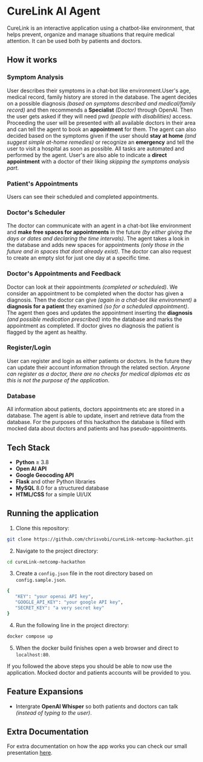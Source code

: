# CureLink AI Agent
CureLink is an interactive application using a chatbot-like environment, that helps prevent, organize and manage situations that require medical attention. It can be used both by patients and doctors.

## How it works
### Symptom Analysis
User describes their symptoms in a chat-bot like environment.User's age, medical record, family history are stored in the database. The agent decides on a possible diagnosis *(based on symptoms described and medical/family record)* and then recommends a **Specialist** *(Doctor)* through OpenAI. Then the user gets asked if they will need pwd *(people with disabilities)* access. Proceeding the user will be presented with all available doctors in their area and can tell the agent to book an **appointment** for them. The agent can also decided based on the symptoms given if the user should **stay at home** *(and suggest simple at-home remedies)* or recognize an **emergency** and tell the user to visit a hospital as soon as possible. All tasks are automated and performed by the agent. User's are also able to indicate a **direct appointment** with a doctor of their liking *skipping the symptoms analysis part*.

### Patient's Appointments
Users can see their scheduled and completed appointments.

### Doctor's Scheduler
The doctor can communicate with an agent in a chat-bot like environment and **make free spaces for appointments** in the future *(by either giving the days or dates and declaring the time intervals)*. The agent takes a look in the database and adds new spaces for appointments *(only those in the future and in spaces that dont already exist)*. The doctor can also request to create an empty slot for just one day at a specific time.

### Doctor's Appointments and Feedback
Doctor can look at their appointments *(completed or scheduled)*. We consider an appointment to be completed when the doctor has given a diagnosis. Then the doctor can give *(again in a chat-bot like environment)* a **diagnosis for a patient** they examined *(so for a scheduled appointment)*. The agent then goes and updates the appointment inserting the **diagnosis** *(and possible medication prescribed)* into the database and marks the appointment as completed. If doctor gives no diagnosis the patient is flagged by the agent as healthy.

### Register/Login
User can register and login as either patients or doctors. In the future they can update their account information through the related section. *Anyone can register as a doctor, there are no checks for medical diplomas etc as this is not the purpose of the application*.

### Database
All information about patients, doctors appointments etc are stored in a database. The agent is able to update, insert and retrieve data from the database. For the purposes of this hackathon the database is filled with mocked data about doctors and patients and has pseudo-appointments.

## Tech Stack
 - **Python** $\ge$ 3.8
 - **Open AI API**
 - **Google Geocoding API**
 - **Flask** and other Python libraries
 - **MySQL** 8.0 for a structured database
 - **HTML/CSS** for a simple UI/UX

 ## Running the application
 1. Clone this repository:
 ```bash
 git clone https://github.com/chrisvobi/cureLink-netcomp-hackathon.git
 ```
 2. Navigate to the project directory:
 ```bash
 cd cureLink-netcomp-hackathon
 ```
 3. Create a `config.json` file in the root directory based on `config.sample.json`.
 ```bash
 {
    "KEY": "your openai API key",
    "GOOGLE_API_KEY": "your google API key",
    "SECRET_KEY": "a very secret key"
}
```
4. Run the following line in the project directory:
```bash
docker compose up
```
5. When the docker build finishes open a web browser and direct to `localhost:80`.

If you followed the above steps you should be able to now use the application. Mocked doctor and patients accounts will be provided to you.

## Feature Expansions
- Intergrate **OpenAI Whisper** so both patients and doctors can talk *(instead of typing to the user)*.

## Extra Documentation
For extra documentation on how the app works you can check our small presentation [here](CURELINK.pdf).
